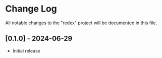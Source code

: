 # Change Log

All notable changes to the "redex" project will be documented in this file.

## [0.1.0] - 2024-06-29

-   Initial release
